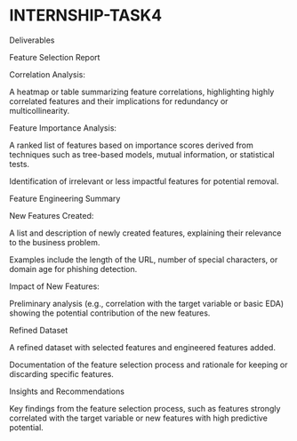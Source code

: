 # INTERNSHIP-TASK4
Deliverables

Feature Selection Report



Correlation Analysis:

A heatmap or table summarizing feature correlations, highlighting highly correlated features and their implications for redundancy or multicollinearity.

Feature Importance Analysis:

A ranked list of features based on importance scores derived from techniques such as tree-based models, mutual information, or statistical tests.

Identification of irrelevant or less impactful features for potential removal.

Feature Engineering Summary



New Features Created:

A list and description of newly created features, explaining their relevance to the business problem.

Examples include the length of the URL, number of special characters, or domain age for phishing detection.

Impact of New Features:

Preliminary analysis (e.g., correlation with the target variable or basic EDA) showing the potential contribution of the new features.

Refined Dataset



A refined dataset with selected features and engineered features added.

Documentation of the feature selection process and rationale for keeping or discarding specific features.

Insights and Recommendations



Key findings from the feature selection process, such as features strongly correlated with the target variable or new features with high predictive potential.

